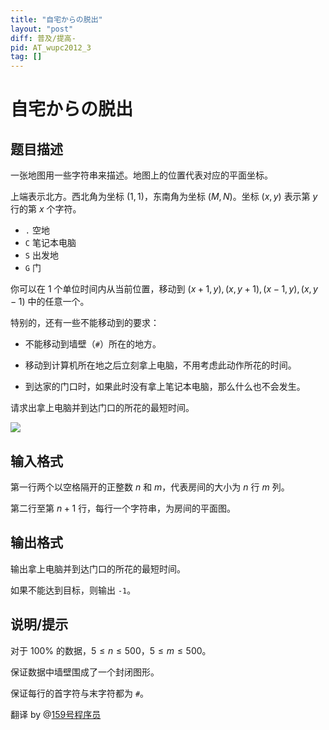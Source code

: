 ```yaml
---
title: "自宅からの脱出"
layout: "post"
diff: 普及/提高-
pid: AT_wupc2012_3
tag: []
---
```


# 自宅からの脱出

## 题目描述

一张地图用一些字符串来描述。地图上的位置代表对应的平面坐标。

上端表示北方。西北角为坐标 $(1,1)$，东南角为坐标 $(M,N)$。坐标 $(x,y)$ 表示第 $y$ 行的第 $x$ 个字符。

- `.` 空地
- `C` 笔记本电脑
- `S` 出发地
- `G` 门

你可以在 $1$ 个单位时间内从当前位置，移动到 $(x+1,y),(x,y+1),(x-1,y),(x,y-1)$ 中的任意一个。

特别的，还有一些不能移动到的要求：

- 不能移动到墙壁（`#`）所在的地方。

- 移动到计算机所在地之后立刻拿上电脑，不用考虑此动作所花的时间。

- 到达家的门口时，如果此时没有拿上笔记本电脑，那么什么也不会发生。

请求出拿上电脑并到达门口的所花的最短时间。

![](https://cdn.luogu.org/upload/pic/23163.png)

## 输入格式

第一行两个以空格隔开的正整数 $n$ 和 $m$，代表房间的大小为 $n$ 行 $m$ 列。

第二行至第 $n+1$ 行，每行一个字符串，为房间的平面图。

## 输出格式

输出拿上电脑并到达门口的所花的最短时间。

如果不能达到目标，则输出 `-1`。

## 说明/提示

对于 $100\%$ 的数据，$5\le n\le 500$，$5\le m\le 500$。

保证数据中墙壁围成了一个封闭图形。 

保证每行的首字符与末字符都为 `#`。

翻译 by @[159号程序员](https://www.luogu.com.cn/user/334586)

